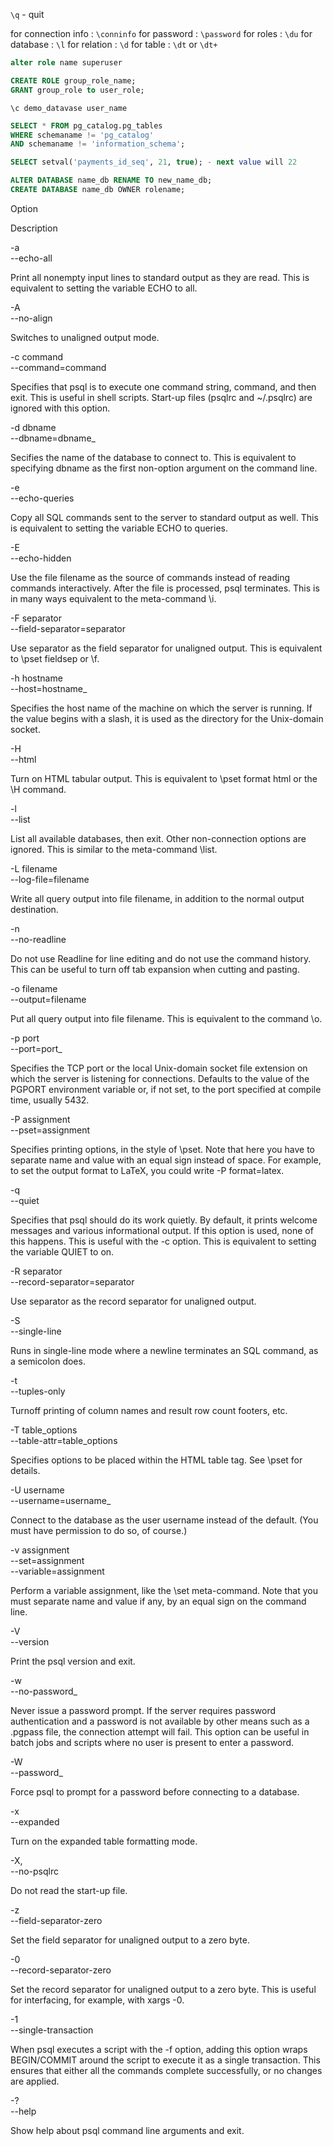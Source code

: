 `\q` - quit

for connection info : `\conninfo`
for password : `\password` 
for roles : `\du` 
for database : `\l`
for relation : `\d`
for table : `\dt` or `\dt+`

```sql
alter role name superuser
```
```sql
CREATE ROLE group_role_name;
GRANT group_role to user_role;
```
```
\c demo_datavase user_name
```
```sql
SELECT * FROM pg_catalog.pg_tables 
WHERE schemaname != 'pg_catalog' 
AND schemaname != 'information_schema';
```
```sql
SELECT setval('payments_id_seq', 21, true); - next value will 22
```
```sql
ALTER DATABASE name_db RENAME TO new_name_db;
CREATE DATABASE name_db OWNER rolename;
```

Option

Description

-a  
--echo-all

Print all nonempty input lines to standard output as they are read. This is equivalent to setting the variable ECHO to all.

-A  
--no-align

Switches to unaligned output mode.

-c command  
--command=command

Specifies that psql is to execute one command string, command, and then exit. This is useful in shell scripts. Start-up files (psqlrc and ~/.psqlrc) are ignored with this option.

-d dbname  
--dbname=dbname_

Secifies the name of the database to connect to. This is equivalent to specifying dbname as the first non-option argument on the command line.

-e  
--echo-queries

Copy all SQL commands sent to the server to standard output as well. This is equivalent to setting the variable ECHO to queries.

-E  
--echo-hidden

Use the file filename as the source of commands instead of reading commands interactively. After the file is processed, psql terminates. This is in many ways equivalent to the meta-command \i.

-F separator  
--field-separator=separator

Use separator as the field separator for unaligned output. This is equivalent to \pset fieldsep or \f.

-h hostname  
--host=hostname_

Specifies the host name of the machine on which the server is running. If the value begins with a slash, it is used as the directory for the Unix-domain socket.

-H  
--html

Turn on HTML tabular output. This is equivalent to \pset format html or the \H command.

-l  
--list

List all available databases, then exit. Other non-connection options are ignored. This is similar to the meta-command \list.

-L filename  
--log-file=filename

Write all query output into file filename, in addition to the normal output destination.

-n  
--no-readline

Do not use Readline for line editing and do not use the command history. This can be useful to turn off tab expansion when cutting and pasting.

-o filename  
--output=filename

Put all query output into file filename. This is equivalent to the command \o.

-p port  
--port=port_

Specifies the TCP port or the local Unix-domain socket file extension on which the server is listening for connections. Defaults to the value of the PGPORT environment variable or, if not set, to the port specified at compile time, usually 5432.

-P assignment  
--pset=assignment

Specifies printing options, in the style of \pset. Note that here you have to separate name and value with an equal sign instead of space. For example, to set the output format to LaTeX, you could write -P format=latex.

-q  
--quiet

Specifies that psql should do its work quietly. By default, it prints welcome messages and various informational output. If this option is used, none of this happens. This is useful with the -c option. This is equivalent to setting the variable QUIET to on.

-R separator  
--record-separator=separator

Use separator as the record separator for unaligned output.

-S  
--single-line

Runs in single-line mode where a newline terminates an SQL command, as a semicolon does.

-t  
--tuples-only

Turnoff printing of column names and result row count footers, etc.

-T table_options  
--table-attr=table_options

Specifies options to be placed within the HTML table tag. See \pset for details.

-U username  
--username=username_

Connect to the database as the user username instead of the default. (You must have permission to do so, of course.)

-v assignment  
--set=assignment  
--variable=assignment

Perform a variable assignment, like the \set meta-command. Note that you must separate name and value if any, by an equal sign on the command line.

-V  
--version

Print the psql version and exit.

-w  
--no-password_

Never issue a password prompt. If the server requires password authentication and a password is not available by other means such as a .pgpass file, the connection attempt will fail. This option can be useful in batch jobs and scripts where no user is present to enter a password.

-W  
--password_

Force psql to prompt for a password before connecting to a database.

-x  
--expanded

Turn on the expanded table formatting mode.

-X,  
--no-psqlrc

Do not read the start-up file.

-z  
--field-separator-zero

Set the field separator for unaligned output to a zero byte.

-0  
--record-separator-zero

Set the record separator for unaligned output to a zero byte. This is useful for interfacing, for example, with xargs -0.

-1  
--single-transaction

When psql executes a script with the -f option, adding this option wraps BEGIN/COMMIT around the script to execute it as a single transaction. This ensures that either all the commands complete successfully, or no changes are applied.

-?  
--help

Show help about psql command line arguments and exit.